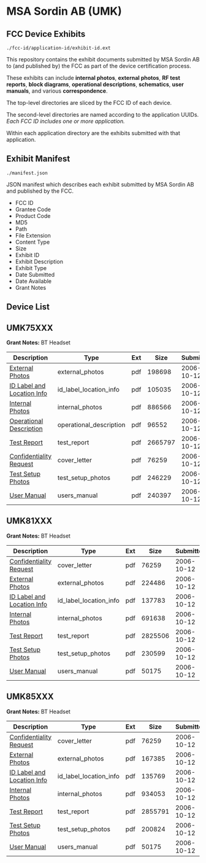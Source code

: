 # MSA Sordin AB (UMK)
## FCC Device Exhibits

```
./fcc-id/application-id/exhibit-id.ext
```

This repository contains the exhibit documents submitted by MSA Sordin AB to (and published by) the FCC as part of the device certification process.

These exhibits can include **internal photos**, **external photos**, **RF test reports**, **block diagrams**, **operational descriptions**, **schematics**, **user manuals**, and various **correspondence**.

The top-level directories are sliced by the FCC ID of each device.

The second-level directories are named according to the application UUIDs. *Each FCC ID includes one or more application.*

Within each application directory are the exhibits submitted with that application. 

## Exhibit Manifest

```
./manifest.json
```

JSON manifest which describes each exhibit submitted by MSA Sordin AB and published by the FCC.

- FCC ID
- Grantee Code
- Product Code
- MD5
- Path
- File Extension
- Content Type
- Size
- Exhibit ID
- Exhibit Description
- Exhibit Type
- Date Submitted
- Date Available
- Grant Notes

## Device List
## UMK75XXX
**Grant Notes:** BT Headset

| Description | Type | Ext | Size | Submitted | Available |
| ----------- | ---- | --- | ---- | --------- | --------- |
| [External Photos](UMK75XXX/68498c9c6d14df4fe01f4deb3a023360/714545.pdf) | external_photos | pdf | 198698 | 2006-10-12 | 2006-10-12 |
| [ID Label and Location Info](UMK75XXX/68498c9c6d14df4fe01f4deb3a023360/714546.pdf) | id_label_location_info | pdf | 105035 | 2006-10-12 | 2006-10-12 |
| [Internal Photos](UMK75XXX/68498c9c6d14df4fe01f4deb3a023360/714547.pdf) | internal_photos | pdf | 886566 | 2006-10-12 | 2006-10-12 |
| [Operational Description](UMK75XXX/68498c9c6d14df4fe01f4deb3a023360/714548.pdf) | operational_description | pdf | 96552 | 2006-10-12 | 2006-10-12 |
| [Test Report](UMK75XXX/68498c9c6d14df4fe01f4deb3a023360/714551.pdf) | test_report | pdf | 2665797 | 2006-10-12 | 2006-10-12 |
| [Confidentiality Request](UMK75XXX/68498c9c6d14df4fe01f4deb3a023360/714524.pdf) | cover_letter | pdf | 76259 | 2006-10-12 | 2006-10-12 |
| [Test Setup Photos](UMK75XXX/68498c9c6d14df4fe01f4deb3a023360/714552.pdf) | test_setup_photos | pdf | 246229 | 2006-10-12 | 2006-10-12 |
| [User Manual](UMK75XXX/68498c9c6d14df4fe01f4deb3a023360/714553.pdf) | users_manual | pdf | 240397 | 2006-10-12 | 2006-10-12 |
## UMK81XXX
**Grant Notes:** BT Headset

| Description | Type | Ext | Size | Submitted | Available |
| ----------- | ---- | --- | ---- | --------- | --------- |
| [Confidentiality Request](UMK81XXX/e2a66347e77b3fc92fb69137207399d9/714524.pdf) | cover_letter | pdf | 76259 | 2006-10-12 | 2006-10-12 |
| [External Photos](UMK81XXX/e2a66347e77b3fc92fb69137207399d9/714525.pdf) | external_photos | pdf | 224486 | 2006-10-12 | 2006-10-12 |
| [ID Label and Location Info](UMK81XXX/e2a66347e77b3fc92fb69137207399d9/714526.pdf) | id_label_location_info | pdf | 137783 | 2006-10-12 | 2006-10-12 |
| [Internal Photos](UMK81XXX/e2a66347e77b3fc92fb69137207399d9/714527.pdf) | internal_photos | pdf | 691638 | 2006-10-12 | 2006-10-12 |
| [Test Report](UMK81XXX/e2a66347e77b3fc92fb69137207399d9/714530.pdf) | test_report | pdf | 2825506 | 2006-10-12 | 2006-10-12 |
| [Test Setup Photos](UMK81XXX/e2a66347e77b3fc92fb69137207399d9/714531.pdf) | test_setup_photos | pdf | 230599 | 2006-10-12 | 2006-10-12 |
| [User Manual](UMK81XXX/e2a66347e77b3fc92fb69137207399d9/714532.pdf) | users_manual | pdf | 50175 | 2006-10-12 | 2006-10-12 |
## UMK85XXX
**Grant Notes:** BT Headset

| Description | Type | Ext | Size | Submitted | Available |
| ----------- | ---- | --- | ---- | --------- | --------- |
| [Confidentiality Request](UMK85XXX/45bcc27918d0b9722736510988180e3b/714524.pdf) | cover_letter | pdf | 76259 | 2006-10-12 | 2006-10-12 |
| [External Photos](UMK85XXX/45bcc27918d0b9722736510988180e3b/714535.pdf) | external_photos | pdf | 167385 | 2006-10-12 | 2006-10-12 |
| [ID Label and Location Info](UMK85XXX/45bcc27918d0b9722736510988180e3b/714536.pdf) | id_label_location_info | pdf | 135769 | 2006-10-12 | 2006-10-12 |
| [Internal Photos](UMK85XXX/45bcc27918d0b9722736510988180e3b/714537.pdf) | internal_photos | pdf | 934053 | 2006-10-12 | 2006-10-12 |
| [Test Report](UMK85XXX/45bcc27918d0b9722736510988180e3b/714540.pdf) | test_report | pdf | 2855791 | 2006-10-12 | 2006-10-12 |
| [Test Setup Photos](UMK85XXX/45bcc27918d0b9722736510988180e3b/714541.pdf) | test_setup_photos | pdf | 200824 | 2006-10-12 | 2006-10-12 |
| [User Manual](UMK85XXX/45bcc27918d0b9722736510988180e3b/714532.pdf) | users_manual | pdf | 50175 | 2006-10-12 | 2006-10-12 |
